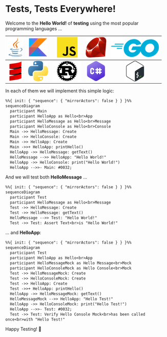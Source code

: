 # Tests, Tests Everywhere!

Welcome to the **Hello World!** of **testing** using the most popular programming languages ...

|  [![](.files/java.png)](java)  | [![](.files/kotlin.png)](kotlin) | [![](.files/javascript.png)](javascript) |   [![](.files/ruby.png)](ruby)   |   [![](.files/go.png)](go)   |
| :----------------------------: | :------------------------------: | :--------------------------------------: | :------------------------------: | :--------------------------: |
| [![](.files/scala.png)](scala) | [![](.files/python.png)](python) |       [![](.files/rust.png)](rust)       | [![](.files/csharp.png)](dotnet) | [![](.files/bash.png)](bash) |

In each of them we will implement this simple logic:

```mermaid
%%{ init: { "sequence": { "mirrorActors": false } } }%%
sequenceDiagram
  participant Main
  participant HelloApp as Hello<br>App
  participant HelloMessage as Hello<br>Message
  participant HelloConsole as Hello<br>Console
  Main ->> HelloMessage: Create
  Main ->> HelloConsole: Create
  Main ->> HelloApp: Create
  Main ->>+ HelloApp: printHello()
  HelloApp ->> HelloMessage: getText()
  HelloMessage -->> HelloApp: "Hello World!"
  HelloApp ->> HelloConsole: print("Hello World!")
  HelloApp -->>- Main: #0032;
```

And we will test both **HelloMessage** ...

```mermaid
%%{ init: { "sequence": { "mirrorActors": false } } }%%
sequenceDiagram
  participant Test
  participant HelloMessage as Hello<br>Message
  Test ->> HelloMessage: Create
  Test ->> HelloMessage: getText()
  HelloMessage -->> Test: "Hello World!"
  Test ->> Test: Assert Text<br>is "Hello World!"
```

... and **HelloApp**:

```mermaid
%%{ init: { "sequence": { "mirrorActors": false } } }%%
sequenceDiagram
  participant Test
  participant HelloApp as Hello<br>App
  participant HelloMessageMock as Hello Message<br>Mock
  participant HelloConsoleMock as Hello Console<br>Mock
  Test ->> HelloMessageMock: Create
  Test ->> HelloConsoleMock: Create
  Test ->> HelloApp: Create
  Test ->>+ HelloApp: printHello()
  HelloApp ->> HelloMessageMock: getText()
  HelloMessageMock -->> HelloApp: "Hello Test!"
  HelloApp ->> HelloConsoleMock: print("Hello Test!")
  HelloApp -->>- Test: #0032;
  Test ->> Test: Verify Hello Console Mock<br>has been called once<br>with "Hello Test!"
```

Happy Testing! 💙
